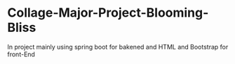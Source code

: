 # Collage-Major-Project-Blooming-Bliss
In project mainly using spring boot for bakened and HTML and Bootstrap for front-End
